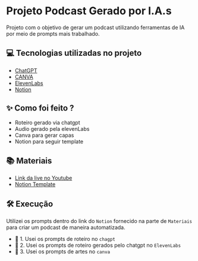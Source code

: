 # Projeto Podcast Gerado por I.A.s

Projeto com o objetivo de gerar um podcast utilizando ferramentas de IA por meio de prompts mais trabalhado.

## 💻 Tecnologias utilizadas no projeto

- [ChatGPT](https://chat.openai.com/) 
- [CANVA](https://www.canva.com/dream-lab)
- [ElevenLabs](https://beta.elevenlabs.io/)
- [Notion](https://www.notion.so/PAS-Podcast-AI-Studio-17829124cad0809abe8ccd099f26bf74/)

## ✨ Como foi feito ?

- Roteiro gerado via chatgpt
- Audio gerado pela elevenLabs
- Canva para gerar capas
- Notion para seguir template 

## 📚 Materiais

- [Link da live no Youtube](https://www.youtube.com)
- [Notion Template](https://helpful-jump-17b.notion.site/PAS-Podcast-AI-Studio-210489e15d7a4a73b743bb159e45d06f?pvs=4)

## 🛠️ Execução

Utilizei os prompts dentro do link do `Notion` fornecido na parte de `Materiais` para criar um podcast de maneira automatizada.

- 🤖 1. Usei os prompts de roteiro no `chagpt`
- 🤖 2. Usei os prompts de roteiro gerados pelo chatgpt no  `ElevenLabs`
- 🤖 3. Usei os prompts de artes no `canva`
